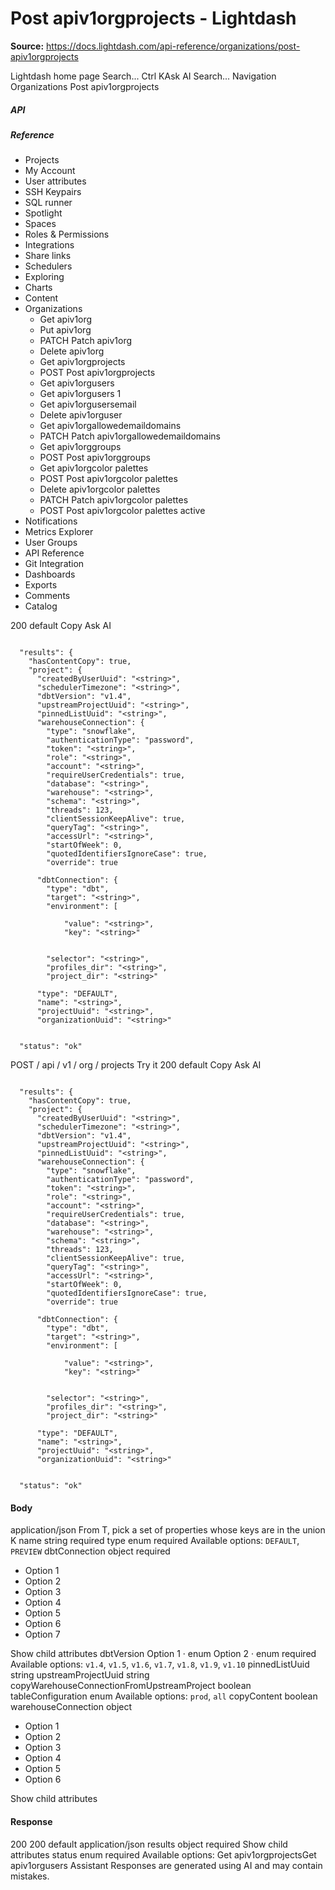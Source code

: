 # Post apiv1orgprojects - Lightdash

**Source:** https://docs.lightdash.com/api-reference/organizations/post-apiv1orgprojects

Lightdash home page
Search...
Ctrl KAsk AI
Search...
Navigation
Organizations
Post apiv1orgprojects
##### API


##### Reference
  * Projects
  * My Account
  * User attributes
  * SSH Keypairs
  * SQL runner
  * Spotlight
  * Spaces
  * Roles & Permissions
  * Integrations
  * Share links
  * Schedulers
  * Exploring
  * Charts
  * Content
  * Organizations
    * Get apiv1org
    * Put apiv1org
    * PATCH
Patch apiv1org
    * Delete apiv1org
    * Get apiv1orgprojects
    * POST
Post apiv1orgprojects
    * Get apiv1orgusers
    * Get apiv1orgusers 1
    * Get apiv1orgusersemail
    * Delete apiv1orguser
    * Get apiv1orgallowedemaildomains
    * PATCH
Patch apiv1orgallowedemaildomains
    * Get apiv1orggroups
    * POST
Post apiv1orggroups
    * Get apiv1orgcolor palettes
    * POST
Post apiv1orgcolor palettes
    * Delete apiv1orgcolor palettes
    * PATCH
Patch apiv1orgcolor palettes
    * POST
Post apiv1orgcolor palettes active
  * Notifications
  * Metrics Explorer
  * User Groups
  * API Reference
  * Git Integration
  * Dashboards
  * Exports
  * Comments
  * Catalog


200
default
Copy
Ask AI
```

  "results": {
    "hasContentCopy": true,
    "project": {
      "createdByUserUuid": "<string>",
      "schedulerTimezone": "<string>",
      "dbtVersion": "v1.4",
      "upstreamProjectUuid": "<string>",
      "pinnedListUuid": "<string>",
      "warehouseConnection": {
        "type": "snowflake",
        "authenticationType": "password",
        "token": "<string>",
        "role": "<string>",
        "account": "<string>",
        "requireUserCredentials": true,
        "database": "<string>",
        "warehouse": "<string>",
        "schema": "<string>",
        "threads": 123,
        "clientSessionKeepAlive": true,
        "queryTag": "<string>",
        "accessUrl": "<string>",
        "startOfWeek": 0,
        "quotedIdentifiersIgnoreCase": true,
        "override": true

      "dbtConnection": {
        "type": "dbt",
        "target": "<string>",
        "environment": [

            "value": "<string>",
            "key": "<string>"


        "selector": "<string>",
        "profiles_dir": "<string>",
        "project_dir": "<string>"

      "type": "DEFAULT",
      "name": "<string>",
      "projectUuid": "<string>",
      "organizationUuid": "<string>"


  "status": "ok"

```

POST
/
api
/
v1
/
org
/
projects
Try it
200
default
Copy
Ask AI
```

  "results": {
    "hasContentCopy": true,
    "project": {
      "createdByUserUuid": "<string>",
      "schedulerTimezone": "<string>",
      "dbtVersion": "v1.4",
      "upstreamProjectUuid": "<string>",
      "pinnedListUuid": "<string>",
      "warehouseConnection": {
        "type": "snowflake",
        "authenticationType": "password",
        "token": "<string>",
        "role": "<string>",
        "account": "<string>",
        "requireUserCredentials": true,
        "database": "<string>",
        "warehouse": "<string>",
        "schema": "<string>",
        "threads": 123,
        "clientSessionKeepAlive": true,
        "queryTag": "<string>",
        "accessUrl": "<string>",
        "startOfWeek": 0,
        "quotedIdentifiersIgnoreCase": true,
        "override": true

      "dbtConnection": {
        "type": "dbt",
        "target": "<string>",
        "environment": [

            "value": "<string>",
            "key": "<string>"


        "selector": "<string>",
        "profiles_dir": "<string>",
        "project_dir": "<string>"

      "type": "DEFAULT",
      "name": "<string>",
      "projectUuid": "<string>",
      "organizationUuid": "<string>"


  "status": "ok"

```

#### Body
application/json
From T, pick a set of properties whose keys are in the union K
name
string
required
type
enum<string>
required
Available options: 
`DEFAULT`, 
`PREVIEW`
dbtConnection
object
required
  * Option 1
  * Option 2
  * Option 3
  * Option 4
  * Option 5
  * Option 6
  * Option 7


Show child attributes
dbtVersion
Option 1 · enum<string> Option 2 · enum<string>
required
Available options: 
`v1.4`, 
`v1.5`, 
`v1.6`, 
`v1.7`, 
`v1.8`, 
`v1.9`, 
`v1.10`
pinnedListUuid
string
upstreamProjectUuid
string
copyWarehouseConnectionFromUpstreamProject
boolean
tableConfiguration
enum<string>
Available options: 
`prod`, 
`all`
copyContent
boolean
warehouseConnection
object
  * Option 1
  * Option 2
  * Option 3
  * Option 4
  * Option 5
  * Option 6


Show child attributes
#### Response
200
200 default
application/json
results
object
required
Show child attributes
status
enum<string>
required
Available options: 
Get apiv1orgprojectsGet apiv1orgusers
Assistant
Responses are generated using AI and may contain mistakes.


